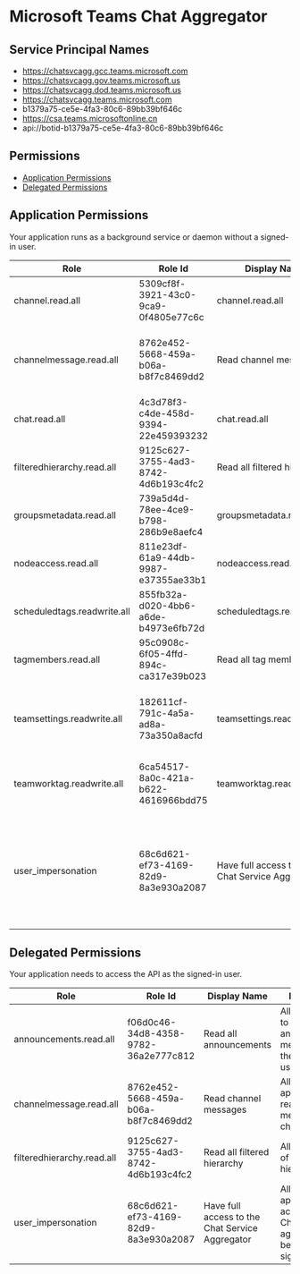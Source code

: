 # Microsoft Teams Chat Aggregator
## Service Principal Names
- https://chatsvcagg.gcc.teams.microsoft.com
- https://chatsvcagg.gov.teams.microsoft.us
- https://chatsvcagg.dod.teams.microsoft.us
- https://chatsvcagg.teams.microsoft.com
- b1379a75-ce5e-4fa3-80c6-89bb39bf646c
- https://csa.teams.microsoftonline.cn
- api://botid-b1379a75-ce5e-4fa3-80c6-89bb39bf646c

 ## Permissions
- [Application Permissions](#application-permissions)
- [Delegated Permissions](#delegated-permissions)

## Application Permissions
Your application runs as a background service or daemon without a signed-in user.

| Role | Role Id | Display Name | Description |
|---|---|---|---|
| channel.read.all | 5309cf8f-3921-43c0-9ca9-0f4805e77c6c | channel.read.all | Allow reading all channel objects |
| channelmessage.read.all | 8762e452-5668-459a-b06a-b8f7c8469dd2 | Read channel messages | Allows an application to read the messages in a channel |
| chat.read.all | 4c3d78f3-c4de-458d-9394-22e459393232 | chat.read.all | Allows reading of all chats |
| filteredhierarchy.read.all | 9125c627-3755-4ad3-8742-4d6b193c4fc2 | Read all filtered hierarchy | Allow reading of all filtered hierarchy |
| groupsmetadata.read.all | 739a5d4d-78ee-4ce9-b798-286b9e8aefc4 | groupsmetadata.read.all | Allows reading all groups meta data |
| nodeaccess.read.all | 811e23df-61a9-44db-9987-e37355ae33b1 | nodeaccess.read.all | Allows read all on node access |
| scheduledtags.readwrite.all | 855fb32a-d020-4bb6-a6de-b4973e6fb72d | scheduledtags.readwrite.all | Update scheduled tasks |
| tagmembers.read.all | 95c0908c-6f05-4ffd-894c-ca317e39b023 | Read all tag members | Allow reading of all tag members |
| teamsettings.readwrite.all | 182611cf-791c-4a5a-ad8a-73a350a8acfd | teamsettings.readwrite.all | Temp. scope for TGS APIs to consume Targeting APIs |
| teamworktag.readwrite.all | 6ca54517-8a0c-421a-b622-4616966bdd75 | teamworktag.readwrite.all | Read or Write Access to Targeting Tag APIs |
| user_impersonation | 68c6d621-ef73-4169-82d9-8a3e930a2087 | Have full access to the Chat Service Aggregator | Allow application full access to the Chat service aggregator on behalf of the signed-in user |

## Delegated Permissions
Your application needs to access the API as the signed-in user. 

| Role | Role Id | Display Name | Description |
|---|---|---|---|
| announcements.read.all | f06d0c46-34d8-4358-9782-36a2e777c812 | Read all announcements | Allow the app to read all announcements messages for the requesting user. |
| channelmessage.read.all | 8762e452-5668-459a-b06a-b8f7c8469dd2 | Read channel messages | Allows an application to read the messages in a channel |
| filteredhierarchy.read.all | 9125c627-3755-4ad3-8742-4d6b193c4fc2 | Read all filtered hierarchy | Allow reading of all filtered hierarchy |
| user_impersonation | 68c6d621-ef73-4169-82d9-8a3e930a2087 | Have full access to the Chat Service Aggregator | Allow application full access to the Chat service aggregator on behalf of the signed-in user |

